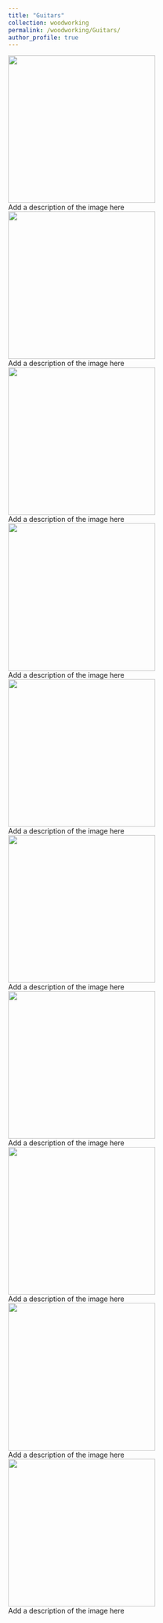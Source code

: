 ```yaml
---
title: "Guitars"
collection: woodworking
permalink: /woodworking/Guitars/
author_profile: true
---
```


<div class="gallery">
  <a target="_blank" href="http://malachycampbell.github.io/images/G10.jpeg">
    <img src="http://malachycampbell.github.io/images/G10.jpeg" alt="" width="300">
  </a>
  <div class="desc">Add a description of the image here</div>
</div>

<div class="gallery">
  <a target="_blank" href="http://malachycampbell.github.io/images/G1.jpeg">
    <img src="http://malachycampbell.github.io/images/G1.jpeg" alt="" width="300">
  </a>
  <div class="desc">Add a description of the image here</div>
</div>

<div class="gallery">
  <a target="_blank" href="http://malachycampbell.github.io/images/G2.jpeg">
    <img src="http://malachycampbell.github.io/images/G2.jpeg" alt="" width="300">
  </a>
  <div class="desc">Add a description of the image here</div>
</div>

<div class="gallery">
  <a target="_blank" href="http://malachycampbell.github.io/images/G3.jpeg">
    <img src="http://malachycampbell.github.io/images/G3.jpeg" alt="" width="300">
  </a>
  <div class="desc">Add a description of the image here</div>
</div>

<div class="gallery">
  <a target="_blank" href="http://malachycampbell.github.io/images/G4.jpeg">
    <img src="http://malachycampbell.github.io/images/G4.jpeg" alt="" width="300">
  </a>
  <div class="desc">Add a description of the image here</div>
</div>

<div class="gallery">
  <a target="_blank" href="http://malachycampbell.github.io/images/G5.jpeg">
    <img src="http://malachycampbell.github.io/images/G5.jpeg" alt="" width="300">
  </a>
  <div class="desc">Add a description of the image here</div>
</div>

<div class="gallery">
  <a target="_blank" href="http://malachycampbell.github.io/images/G6.jpeg">
    <img src="http://malachycampbell.github.io/images/G6.jpeg" alt="" width="300">
  </a>
  <div class="desc">Add a description of the image here</div>
</div>

<div class="gallery">
  <a target="_blank" href="http://malachycampbell.github.io/images/G7.jpeg">
    <img src="http://malachycampbell.github.io/images/G7.jpeg" alt="" width="300">
  </a>
  <div class="desc">Add a description of the image here</div>
</div>

<div class="gallery">
  <a target="_blank" href="http://malachycampbell.github.io/images/G8.jpeg">
    <img src="http://malachycampbell.github.io/images/G8.jpeg" alt="" width="300">
  </a>
  <div class="desc">Add a description of the image here</div>
</div>

<div class="gallery">
  <a target="_blank" href="http://malachycampbell.github.io/images/G9.jpeg">
    <img src="http://malachycampbell.github.io/images/G9.jpeg" alt="" width="300">
  </a>
  <div class="desc">Add a description of the image here</div>
</div>
